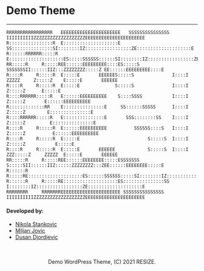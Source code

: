 # Demo Theme

---


    RRRRRRRRRRRRRRRRR   EEEEEEEEEEEEEEEEEEEEEE   SSSSSSSSSSSSSSS IIIIIIIIIIZZZZZZZZZZZZZZZZZZZEEEEEEEEEEEEEEEEEEEEEE
    R::::::::::::::::R  E::::::::::::::::::::E SS:::::::::::::::SI::::::::IZ:::::::::::::::::ZE::::::::::::::::::::E
    R::::::RRRRRR:::::R E::::::::::::::::::::ES:::::SSSSSS::::::SI::::::::IZ:::::::::::::::::ZE::::::::::::::::::::E
    RR:::::R     R:::::REE::::::EEEEEEEEE::::ES:::::S     SSSSSSSII::::::IIZ:::ZZZZZZZZ:::::Z EE::::::EEEEEEEEE::::E
    R::::R     R:::::R  E:::::E       EEEEEES:::::S              I::::I  ZZZZZ     Z:::::Z    E:::::E       EEEEEE
    R::::R     R:::::R  E:::::E             S:::::S              I::::I          Z:::::Z      E:::::E             
    R::::RRRRRR:::::R   E::::::EEEEEEEEEE    S::::SSSS           I::::I         Z:::::Z       E::::::EEEEEEEEEE   
    R:::::::::::::RR    E:::::::::::::::E     SS::::::SSSSS      I::::I        Z:::::Z        E:::::::::::::::E   
    R::::RRRRRR:::::R   E:::::::::::::::E       SSS::::::::SS    I::::I       Z:::::Z         E:::::::::::::::E   
    R::::R     R:::::R  E::::::EEEEEEEEEE          SSSSSS::::S   I::::I      Z:::::Z          E::::::EEEEEEEEEE   
    R::::R     R:::::R  E:::::E                         S:::::S  I::::I     Z:::::Z           E:::::E             
    R::::R     R:::::R  E:::::E       EEEEEE            S:::::S  I::::I  ZZZ:::::Z     ZZZZZ  E:::::E       EEEEEE
    RR:::::R     R:::::REE::::::EEEEEEEE:::::ESSSSSSS     S:::::SII::::::IIZ::::::ZZZZZZZZ:::ZEE::::::EEEEEEEE:::::E
    R::::::R     R:::::RE::::::::::::::::::::ES::::::SSSSSS:::::SI::::::::IZ:::::::::::::::::ZE::::::::::::::::::::E
    R::::::R     R:::::RE::::::::::::::::::::ES:::::::::::::::SS I::::::::IZ:::::::::::::::::ZE::::::::::::::::::::E
    RRRRRRRR     RRRRRRREEEEEEEEEEEEEEEEEEEEEE SSSSSSSSSSSSSSS   IIIIIIIIIIZZZZZZZZZZZZZZZZZZZEEEEEEEEEEEEEEEEEEEEEE








#### Developed by:
- [Nikola Stankovic](https://github.com/mrdisa97)
- [Miljan Jovic](https://github.com/SHM420)
- [Dusan Djordjevic](https://github.com/usanzadunje)


<br>
<br>
<center>
    Demo WordPress Theme, (C) 2021 RESIZE.
</center>
